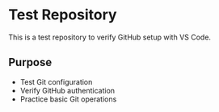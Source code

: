 # Test Repository

This is a test repository to verify GitHub setup with VS Code.

## Purpose
- Test Git configuration
- Verify GitHub authentication
- Practice basic Git operations
